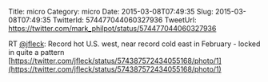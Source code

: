 Title: micro
Category: micro
Date: 2015-03-08T07:49:35
Slug: 2015-03-08T07:49:35
TwitterId: 574477044060327936
TweetUrl: https://twitter.com/mark_philpot/status/574477044060327936

RT [@jfleck](https://twitter.com/jfleck): Record hot U.S. west, near record cold east in February - locked in quite a pattern [https://twitter.com/jfleck/status/574387572434055168/photo/1](https://twitter.com/jfleck/status/574387572434055168/photo/1)